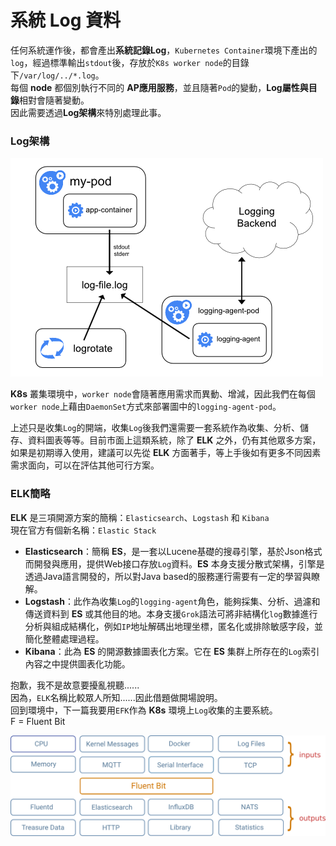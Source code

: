 # 系統 Log 資料

任何系統運作後，都會產出**系統記錄Log**，`Kubernetes Container`環境下產出的`log`，經過標準輸出`stdout`後，存放於`K8s worker node`的目錄下`/var/log/../*.log`。  
每個 **node** 都個別執行不同的 **AP應用服務**，並且隨著`Pod`的變動，**Log屬性與目錄**相對會隨著變動。  
因此需要透過**Log架構**來特別處理此事。

### Log架構

![](../.gitbook/assets/image%20%2817%29.png)

**K8s** 叢集環境中，`worker node`會隨著應用需求而異動、增減，因此我們在每個`worker node`上藉由`DaemonSet`方式來部署圖中的`logging-agent-pod`。

上述只是收集`Log`的開端，收集`Log`後我們還需要一套系統作為收集、分析、儲存、資料圖表等等。目前市面上這類系統，除了 **ELK** 之外，仍有其他眾多方案，如果是初期導入使用，建議可以先從 **ELK** 方面著手，等上手後如有更多不同因素需求面向，可以在評估其他可行方案。

### ELK簡略

**ELK** 是三項開源方案的簡稱：`Elasticsearch`、`Logstash` 和 `Kibana`  
現在官方有個新名稱：`Elastic Stack`

* **Elasticsearch**：簡稱 **ES**，是一套以Lucene基礎的搜尋引擎，基於Json格式而開發與應用，提供Web接口存放`Log`資料。**ES** 本身支援分散式架構，引擎是透過Java語言開發的，所以對Java based的服務運行需要有一定的學習與瞭解。
* **Logstash**：此作為收集`Log`的`logging-agent`角色，能夠採集、分析、過濾和傳送資料到 **ES** 或其他目的地。本身支援`Grok`語法可將非結構化`log`數據進行分析與組成結構化，例如`IP`地址解碼出地理坐標，匿名化或排除敏感字段，並簡化整體處理過程。
* **Kibana**：此為 **ES** 的開源數據圖表化方案。它在 **ES** 集群上所存在的`Log`索引內容之中提供圖表化功能。

抱歉，我不是故意要擾亂視聽......  
因為，`ELK`名稱比較眾人所知......因此借題做開場說明。  
回到環境中，下一篇我要用`EFK`作為 **K8s** 環境上`Log`收集的主要系統。  
F = Fluent Bit

![](../.gitbook/assets/image%20%288%29.png)

